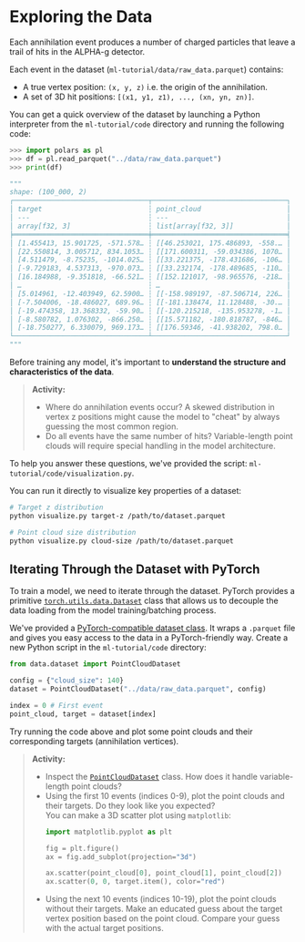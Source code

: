 # Exploring the Data

Each annihilation event produces a number of charged particles that leave a
trail of hits in the ALPHA-g detector.

Each event in the dataset (`ml-tutorial/data/raw_data.parquet`) contains:
- A true vertex position: `(x, y, z)` i.e. the origin of the annihilation.
- A set of 3D hit positions: `[(x1, y1, z1), ..., (xn, yn, zn)]`.

You can get a quick overview of the dataset by launching a Python interpreter
from the `ml-tutorial/code` directory and running the following code:

```python
>>> import polars as pl
>>> df = pl.read_parquet("../data/raw_data.parquet")
>>> print(df)

"""
shape: (100_000, 2)
┌─────────────────────────────────┬─────────────────────────────────┐
│ target                          ┆ point_cloud                     │
│ ---                             ┆ ---                             │
│ array[f32, 3]                   ┆ list[array[f32, 3]]             │
╞═════════════════════════════════╪═════════════════════════════════╡
│ [1.455413, 15.901725, -571.578… ┆ [[46.253021, 175.486893, -558.… │
│ [22.550814, 3.005712, 834.1053… ┆ [[171.600311, -59.034386, 1070… │
│ [4.511479, -8.75235, -1014.025… ┆ [[33.221375, -178.431686, -106… │
│ [-9.729183, 4.537313, -970.073… ┆ [[33.232174, -178.489685, -110… │
│ [16.184988, -9.351818, -66.521… ┆ [[152.121017, -98.965576, -218… │
│ …                               ┆ …                               │
│ [5.014961, -12.403949, 62.5900… ┆ [[-158.989197, -87.506714, 226… │
│ [-7.504006, -18.486027, 689.96… ┆ [[-181.138474, 11.128488, -30.… │
│ [-19.474358, 13.368332, -59.90… ┆ [[-120.215218, -135.953278, -1… │
│ [-8.580782, 1.076302, -866.250… ┆ [[15.571182, -180.818787, -846… │
│ [-18.750277, 6.330079, 969.173… ┆ [[176.59346, -41.938202, 798.0… │
└─────────────────────────────────┴─────────────────────────────────┘
"""
```

Before training any model, it's important to **understand the structure and
characteristics of the data**.

> **Activity:**  
> - Where do annihilation events occur? A skewed distribution in vertex z
>   positions might cause the model to "cheat" by always guessing the most
>   common region.
> - Do all events have the same number of hits? Variable-length point clouds
>   will require special handling in the model architecture.

To help you answer these questions, we've provided the script:
`ml-tutorial/code/visualization.py`.

You can run it directly to visualize key properties of a dataset:
```bash
# Target z distribution
python visualize.py target-z /path/to/dataset.parquet

# Point cloud size distribution
python visualize.py cloud-size /path/to/dataset.parquet
```

## Iterating Through the Dataset with PyTorch

To train a model, we need to iterate through the dataset. PyTorch provides a
primitive
[`torch.utils.data.Dataset`](https://docs.pytorch.org/tutorials/beginner/basics/data_tutorial.html)
class that allows us to decouple the data loading from the model
training/batching process.

We've provided a
[PyTorch-compatible dataset class](https://github.com/ALPHA-g-Experiment/ml-tutorial/blob/main/code/data/dataset.py).
It wraps a `.parquet` file and gives you easy access to the data in a
PyTorch-friendly way. Create a new Python script in the `ml-tutorial/code`
directory:

```python
from data.dataset import PointCloudDataset

config = {"cloud_size": 140}
dataset = PointCloudDataset("../data/raw_data.parquet", config)

index = 0 # First event
point_cloud, target = dataset[index]
```

Try running the code above and plot some point clouds and their corresponding
targets (annihilation vertices).

> **Activity:**  
> - Inspect the
>   [`PointCloudDataset`](https://github.com/ALPHA-g-Experiment/ml-tutorial/blob/main/code/data/dataset.py#L5-L50)
>   class. How does it handle variable-length point clouds?
> - Using the first 10 events (indices 0-9), plot the point clouds and their
>   targets. Do they look like you expected?  
>   You can make a 3D scatter plot using `matplotlib`:
>   ```python
>   import matplotlib.pyplot as plt
>
>   fig = plt.figure()
>   ax = fig.add_subplot(projection="3d")
>
>   ax.scatter(point_cloud[0], point_cloud[1], point_cloud[2])
>   ax.scatter(0, 0, target.item(), color="red")
>   ```
> - Using the next 10 events (indices 10-19), plot the point clouds without
>   their targets. Make an educated guess about the target vertex position
>   based on the point cloud. Compare your guess with the actual target
>   positions.
